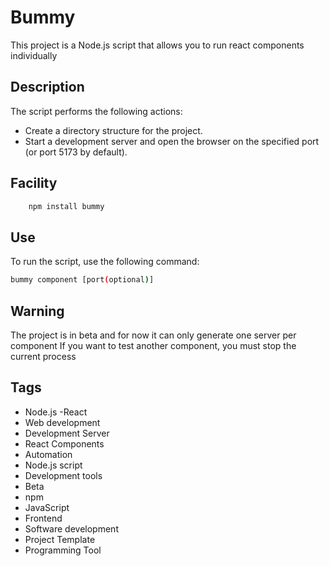 # Bummy

This project is a Node.js script that allows you to run react components individually

## Description

The script performs the following actions:
- Create a directory structure for the project.
- Start a development server and open the browser on the specified port (or port 5173 by default).

## Facility
```bash
    npm install bummy
```
    
## Use
To run the script, use the following command:

```bash
bummy component [port(optional)]
```

## Warning
The project is in beta and for now it can only generate one server per component
If you want to test another component, you must stop the current process


## Tags
- Node.js
-React
- Web development
- Development Server
- React Components
- Automation
- Node.js script
- Development tools
- Beta
- npm
- JavaScript
- Frontend
- Software development
- Project Template
- Programming Tool